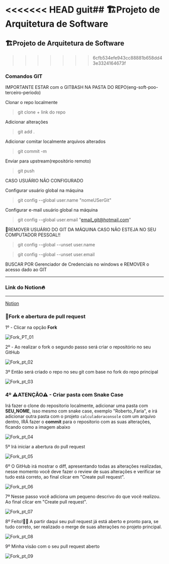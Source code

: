 <<<<<<< HEAD
guit## 🏗Projeto de Arquitetura de Software
=======
## 🏗Projeto de Arquitetura de Software
>>>>>>> 6cfb534efe943cc88881b658dd43e3324164673f

### Comandos GIT

IMPORTANTE ESTAR com o GITBASH NA PASTA DO REPO(eng-soft-poo-terceiro-periodo)

Clonar o repo localmente
> git clone + link do repo

Adicionar alterações
> git add .

Adicionar comitar localmente arquivos alterados
> git commit -m

Enviar para upstream(repositório remoto)
> git push

CASO USUÁRIO NÃO CONFIGURADO

Configurar usuário global na máquina
> git config --global user.name "nomeUSerGit"

Configurar e-mail usuário global na máquina
> git config --global user.email "email_git@hotmail.com"

🚧REMOVER USUÁRIO DO GIT DA MÁQUINA CASO NÃO ESTEJA NO SEU COMPUTADOR PESSOAL!!

> git config --global --unset user.name

> git config --global --unset user.email

BUSCAR POR Gerenciador de Credenciais no windows e REMOVER o acesso dado ao GIT

---

### Link do Notion🔥

---

[Notion](https://www.notion.so/Primeiro-Bimestre-013e0180341e4a73b3ba2d1768fca330?pvs=4)

### 🍴Fork e abertura de pull request

1º - Clicar na opção **Fork**

![Fork_PT_01](https://github.com/Sandrolaxx/eng-soft-arch-quarto-periodo-turma-b/assets/61207420/1eccb15a-f3ad-4355-ab16-f1b0fb244cbd)

2º - Ao realizar o fork o segundo passo será criar o repositório no seu GitHub

![Fork_pt_02](https://github.com/Sandrolaxx/eng-soft-arch-quarto-periodo-turma-b/assets/61207420/4e06b579-5aef-4b1d-9281-8622895a561b)

3º Então será criado o repo no seu git com base no fork do repo principal

![Fork_pt_03](https://github.com/Sandrolaxx/eng-soft-arch-quarto-periodo-turma-b/assets/61207420/23b2c306-cacb-4439-aa72-28eb3c8efad3)

### 4º ⚠ATENÇÃO⚠ - Criar pasta com Snake Case 
Irá fazer o clone do repositorio localmente, adicionar uma pasta com **SEU_NOME**, isso mesmo com snake case, exemplo "Roberto_Faria", e irá adicionar outra pasta com o projeto `calculadoraconsole` com um arquivo dentro, IRÁ fazer o **commit** para o repositorio com as suas alterações, ficando como a imagem abaixo

![Fork_pt_04](https://github.com/Sandrolaxx/eng-soft-poo-terceiro-periodo/assets/61207420/3cb2f88e-8474-4458-9bb8-9ca0ddbb4962)

5º Irá iniciar a abertura do pull request

![Fork_pt_05](https://github.com/Sandrolaxx/eng-soft-arch-quarto-periodo-turma-b/assets/61207420/0dc4d467-a7a5-41db-ad5d-26db22e64efd)

6º O GitHub irá mostrar o diff, apresentando todas as alterações realizadas, nesse momento você deve fazer o review de suas alterações e verificar se tudo está correto, ao final clicar em "Create pull request".

![Fork_pt_06](https://github.com/Sandrolaxx/eng-soft-arch-quarto-periodo-turma-b/assets/61207420/e00b9d29-eef3-4b7d-b62e-dcf2ea6fef81)

7º Nesse passo você adiciona um pequeno descrivo do que você realizou. Ao final clicar em "Create pull request".

![Fork_pt_07](https://github.com/Sandrolaxx/eng-soft-arch-quarto-periodo-turma-b/assets/61207420/86dde404-55cc-4174-a863-50c61aa392ea)

8º Feito!🥳🎉 A partir daqui seu pull request já está aberto e pronto para, se tudo correto, ser realizado o merge de suas alterações no projeto principal.

![Fork_pt_08](https://github.com/Sandrolaxx/eng-soft-arch-quarto-periodo-turma-b/assets/61207420/8659495a-125d-4837-9d0a-49f9c5975f8a)

9º Minha visão com o seu pull request aberto

![Fork_pt_09](https://github.com/Sandrolaxx/eng-soft-arch-quarto-periodo-turma-b/assets/61207420/35e64864-2e65-49e2-890d-0c6ac573e008)